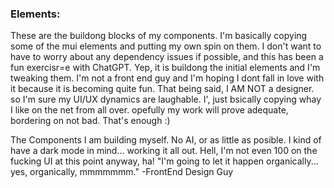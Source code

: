 ### Elements:
These are the buildong blocks of my components. I'm basically copying some of the mui elements and putting my own spin on them. I don't want to have to worry about any dependency issues if possible, and this has been a fun exercisr=e with ChatGPT. Yep, it is buildong the initial elements and I'm tweaking them. I'm not a front end guy and I'm hoping I dont fall in love with it because it is becoming quite fun. That being said, I AM NOT a designer. so I'm sure my UI/UX dynamics are laughable. I', just bsically copying whay I like on the net from all over. opefully my work will prove adequate, bordering on not bad. That's enough :)

The Components I am building myself. No AI, or as little as posible. I kind of have a dark mode in mind... working it all out. Hell, I'm not even 100 on the fucking UI at this point anyway, ha! "I'm going to let it happen organically... yes, organically, mmmmmmm." -FrontEnd Design Guy

